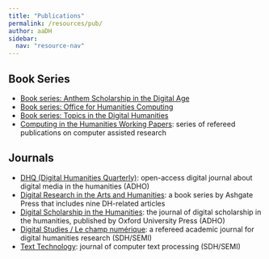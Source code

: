 ```yaml
---
title: "Publications"
permalink: /resources/pub/
author: aaDH
sidebar:
  nav: "resource-nav"
---
```


## Book Series

- [Book series: Anthem Scholarship in the Digital Age](http://www.anthempress.com/anthem-scholarship-in-the-digital-age)
- [Book series: Office for Humanities Computing](http://eadh.org/publications/book-series-office-humanities-computing-ohc-0)
- [Book series: Topics in the Digital Humanities](http://www.press.uillinois.edu/books/index.php?type=series&search=TDH)
- [Computing in the Humanities Working Papers](http://www.chass.utoronto.ca/epc/chwp/): series of refereed publications on computer assisted research

## Journals

- [DHQ (Digital Humanities Quarterly)](http://www.digitalhumanities.org/dhq/): open-access digital journal about digital media in the humanities (ADHO)
- [Digital Research in the Arts and Humanities](http://www.ashgate.com/digitalresearch): a book series by Ashgate Press that includes nine DH-related articles
- [Digital Scholarship in the Humanities](http://dsh.oxfordjournals.org/): the journal of digital scholarship in the humanities, published by Oxford University Press (ADHO)
- [Digital Studies / Le champ numérique](http://www.digitalstudies.org/): a refereed academic journal for digital humanities research (SDH/SEMI)
- [Text Technology](http://eadh.org/publications/book-series-office-humanities-computing-ohc-0): journal of computer text processing (SDH/SEMI)

